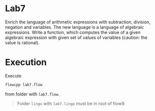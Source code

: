 # Lab7

Enrich the language of arithmetic expressions with subtraction, division, negation and variables. The new language is a language of algebraic expressions. Write a function, which computes the value of a given algebraic expression with given set of values of variables (caution: the value is rational).

# Execution

Execute

```Bash
flowcpp lab7.flow
```

from folder with `lab7.flow`.

> Folder `lingo` with `lab7.lingo` must be in root of flow9.
